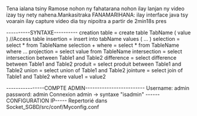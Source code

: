 Tena ialana tsiny Ramose nohon ny fahatarana nohon ilay lanjan ny video izay tsy nety nahena.Mankasitraka
FANAMARIHANA: ilay interface java tsy voarain ilay capture video dia tsy nipoitra a partir de 2min18s pres

----------SYNTAXE----------
creation table = create table TabName ( value ) //Access table
insertion = insert into tabName values ( ... )
selection = select * from TableName
selection + where = select * from TableName where ...
projection = select value from TableName
intersection = select intersection between Table1 and Table2
difference = select difference between Table1 and Table2
produit = select produit between Table1 and Table2
union = select union of Table1 and Table2
jointure = select join of Table1 and Table2 where value1 = value2

----------------COMPTE ADMIN-------------------------
Username: admin
password: admin
Connexion admin -> syntaxe "isadmin"
------CONFIGURATION IP-----
Repertorié dans Socket_SGBD/src/conf/Myconfig.conf
